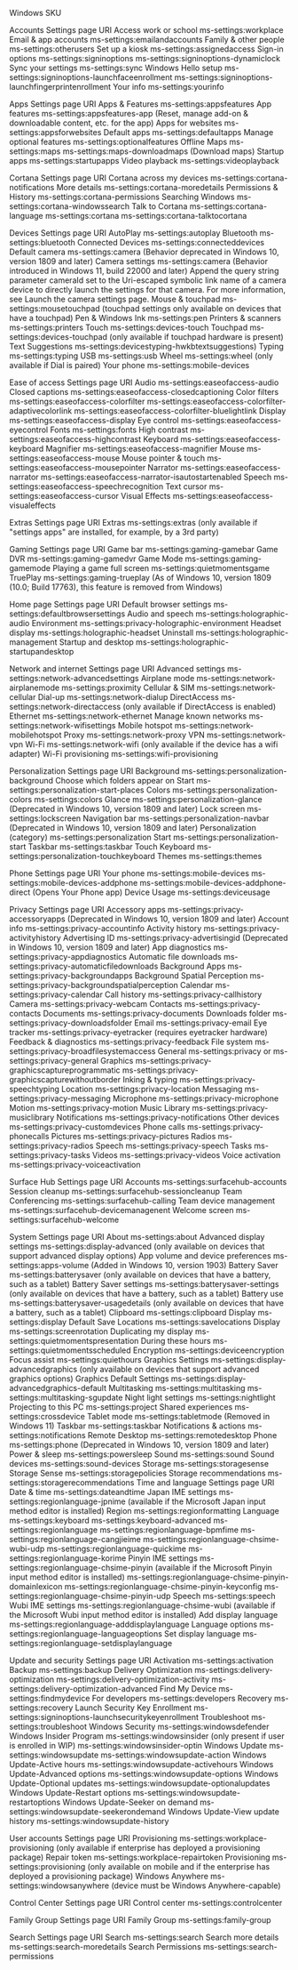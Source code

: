 Windows SKU

Accounts
Settings page	URI
Access work or school	ms-settings:workplace
Email & app accounts	ms-settings:emailandaccounts
Family & other people	ms-settings:otherusers
Set up a kiosk	ms-settings:assignedaccess
Sign-in options	ms-settings:signinoptions
ms-settings:signinoptions-dynamiclock
Sync your settings	ms-settings:sync
Windows Hello setup	ms-settings:signinoptions-launchfaceenrollment
ms-settings:signinoptions-launchfingerprintenrollment
Your info	ms-settings:yourinfo

Apps
Settings page	URI
Apps & Features	ms-settings:appsfeatures
App features	ms-settings:appsfeatures-app (Reset, manage add-on & downloadable content, etc. for the app)
Apps for websites	ms-settings:appsforwebsites
Default apps	ms-settings:defaultapps
Manage optional features	ms-settings:optionalfeatures
Offline Maps	ms-settings:maps
ms-settings:maps-downloadmaps (Download maps)
Startup apps	ms-settings:startupapps
Video playback	ms-settings:videoplayback

Cortana
Settings page	URI
Cortana across my devices	ms-settings:cortana-notifications
More details	ms-settings:cortana-moredetails
Permissions & History	ms-settings:cortana-permissions
Searching Windows	ms-settings:cortana-windowssearch
Talk to Cortana	ms-settings:cortana-language
ms-settings:cortana
ms-settings:cortana-talktocortana

Devices
Settings page	URI
AutoPlay	ms-settings:autoplay
Bluetooth	ms-settings:bluetooth
Connected Devices	ms-settings:connecteddevices
Default camera	ms-settings:camera (Behavior deprecated in Windows 10, version 1809 and later)
Camera settings	ms-settings:camera (Behavior introduced in Windows 11, build 22000 and later) Append the query string parameter cameraId set to the Uri-escaped symbolic link name of a camera device to directly launch the settings for that camera. For more information, see Launch the camera settings page.
Mouse & touchpad	ms-settings:mousetouchpad (touchpad settings only available on devices that have a touchpad)
Pen & Windows Ink	ms-settings:pen
Printers & scanners	ms-settings:printers
Touch	ms-settings:devices-touch
Touchpad	ms-settings:devices-touchpad (only available if touchpad hardware is present)
Text Suggestions	ms-settings:devicestyping-hwkbtextsuggestions)
Typing	ms-settings:typing
USB	ms-settings:usb
Wheel	ms-settings:wheel (only available if Dial is paired)
Your phone	ms-settings:mobile-devices

Ease of access
Settings page	URI
Audio	ms-settings:easeofaccess-audio
Closed captions	ms-settings:easeofaccess-closedcaptioning
Color filters	ms-settings:easeofaccess-colorfilter
ms-settings:easeofaccess-colorfilter-adaptivecolorlink
ms-settings:easeofaccess-colorfilter-bluelightlink
Display	ms-settings:easeofaccess-display
Eye control	ms-settings:easeofaccess-eyecontrol
Fonts	ms-settings:fonts
High contrast	ms-settings:easeofaccess-highcontrast
Keyboard	ms-settings:easeofaccess-keyboard
Magnifier	ms-settings:easeofaccess-magnifier
Mouse	ms-settings:easeofaccess-mouse
Mouse pointer & touch	ms-settings:easeofaccess-mousepointer
Narrator	ms-settings:easeofaccess-narrator
ms-settings:easeofaccess-narrator-isautostartenabled
Speech	ms-settings:easeofaccess-speechrecognition
Text cursor	ms-settings:easeofaccess-cursor
Visual Effects	ms-settings:easeofaccess-visualeffects

Extras
Settings page	URI
Extras	ms-settings:extras (only available if "settings apps" are installed, for example, by a 3rd party)

Gaming
Settings page	URI
Game bar	ms-settings:gaming-gamebar
Game DVR	ms-settings:gaming-gamedvr
Game Mode	ms-settings:gaming-gamemode
Playing a game full screen	ms-settings:quietmomentsgame
TruePlay	ms-settings:gaming-trueplay (As of Windows 10, version 1809 (10.0; Build 17763), this feature is removed from Windows)

Home page
Settings page	URI
Default browser settings	ms-settings:defaultbrowsersettings
Audio and speech	ms-settings:holographic-audio
Environment	ms-settings:privacy-holographic-environment
Headset display	ms-settings:holographic-headset
Uninstall	ms-settings:holographic-management
Startup and desktop	ms-settings:holographic-startupandesktop

Network and internet
Settings page	URI
Advanced settings	ms-settings:network-advancedsettings
Airplane mode	ms-settings:network-airplanemode
ms-settings:proximity
Cellular & SIM	ms-settings:network-cellular
Dial-up	ms-settings:network-dialup
DirectAccess	ms-settings:network-directaccess (only available if DirectAccess is enabled)
Ethernet	ms-settings:network-ethernet
Manage known networks	ms-settings:network-wifisettings
Mobile hotspot	ms-settings:network-mobilehotspot
Proxy	ms-settings:network-proxy
VPN	ms-settings:network-vpn
Wi-Fi	ms-settings:network-wifi (only available if the device has a wifi adapter)
Wi-Fi provisioning	ms-settings:wifi-provisioning

Personalization
Settings page	URI
Background	ms-settings:personalization-background
Choose which folders appear on Start	ms-settings:personalization-start-places
Colors	ms-settings:personalization-colors
ms-settings:colors
Glance	ms-settings:personalization-glance (Deprecated in Windows 10, version 1809 and later)
Lock screen	ms-settings:lockscreen
Navigation bar	ms-settings:personalization-navbar (Deprecated in Windows 10, version 1809 and later)
Personalization (category)	ms-settings:personalization
Start	ms-settings:personalization-start
Taskbar	ms-settings:taskbar
Touch Keyboard	ms-settings:personalization-touchkeyboard
Themes	ms-settings:themes

Phone
Settings page	URI
Your phone	ms-settings:mobile-devices
ms-settings:mobile-devices-addphone
ms-settings:mobile-devices-addphone-direct (Opens Your Phone app)
Device Usage	ms-settings:deviceusage

Privacy
Settings page	URI
Accessory apps	ms-settings:privacy-accessoryapps (Deprecated in Windows 10, version 1809 and later)
Account info	ms-settings:privacy-accountinfo
Activity history	ms-settings:privacy-activityhistory
Advertising ID	ms-settings:privacy-advertisingid (Deprecated in Windows 10, version 1809 and later)
App diagnostics	ms-settings:privacy-appdiagnostics
Automatic file downloads	ms-settings:privacy-automaticfiledownloads
Background Apps	ms-settings:privacy-backgroundapps
Background Spatial Perception	ms-settings:privacy-backgroundspatialperception
Calendar	ms-settings:privacy-calendar
Call history	ms-settings:privacy-callhistory
Camera	ms-settings:privacy-webcam
Contacts	ms-settings:privacy-contacts
Documents	ms-settings:privacy-documents
Downloads folder	ms-settings:privacy-downloadsfolder
Email	ms-settings:privacy-email
Eye tracker	ms-settings:privacy-eyetracker (requires eyetracker hardware)
Feedback & diagnostics	ms-settings:privacy-feedback
File system	ms-settings:privacy-broadfilesystemaccess
General	ms-settings:privacy or ms-settings:privacy-general
Graphics	ms-settings:privacy-graphicscaptureprogrammatic
ms-settings:privacy-graphicscapturewithoutborder
Inking & typing	ms-settings:privacy-speechtyping
Location	ms-settings:privacy-location
Messaging	ms-settings:privacy-messaging
Microphone	ms-settings:privacy-microphone
Motion	ms-settings:privacy-motion
Music Library	ms-settings:privacy-musiclibrary
Notifications	ms-settings:privacy-notifications
Other devices	ms-settings:privacy-customdevices
Phone calls	ms-settings:privacy-phonecalls
Pictures	ms-settings:privacy-pictures
Radios	ms-settings:privacy-radios
Speech	ms-settings:privacy-speech
Tasks	ms-settings:privacy-tasks
Videos	ms-settings:privacy-videos
Voice activation	ms-settings:privacy-voiceactivation

Surface Hub
Settings page	URI
Accounts	ms-settings:surfacehub-accounts
Session cleanup	ms-settings:surfacehub-sessioncleanup
Team Conferencing	ms-settings:surfacehub-calling
Team device management	ms-settings:surfacehub-devicemanagenent
Welcome screen	ms-settings:surfacehub-welcome

System
Settings page	URI
About	ms-settings:about
Advanced display settings	ms-settings:display-advanced (only available on devices that support advanced display options)
App volume and device preferences	ms-settings:apps-volume (Added in Windows 10, version 1903)
Battery Saver	ms-settings:batterysaver (only available on devices that have a battery, such as a tablet)
Battery Saver settings	ms-settings:batterysaver-settings (only available on devices that have a battery, such as a tablet)
Battery use	ms-settings:batterysaver-usagedetails (only available on devices that have a battery, such as a tablet)
Clipboard	ms-settings:clipboard
Display	ms-settings:display
Default Save Locations	ms-settings:savelocations
Display	ms-settings:screenrotation
Duplicating my display	ms-settings:quietmomentspresentation
During these hours	ms-settings:quietmomentsscheduled
Encryption	ms-settings:deviceencryption
Focus assist	ms-settings:quiethours
Graphics Settings	ms-settings:display-advancedgraphics (only available on devices that support advanced graphics options)
Graphics Default Settings	ms-settings:display-advancedgraphics-default
Multitasking	ms-settings:multitasking
ms-settings:multitasking-sgupdate
Night light settings	ms-settings:nightlight
Projecting to this PC	ms-settings:project
Shared experiences	ms-settings:crossdevice
Tablet mode	ms-settings:tabletmode (Removed in Windows 11)
Taskbar	ms-settings:taskbar
Notifications & actions	ms-settings:notifications
Remote Desktop	ms-settings:remotedesktop
Phone	ms-settings:phone (Deprecated in Windows 10, version 1809 and later)
Power & sleep	ms-settings:powersleep
Sound	ms-settings:sound
Sound devices	ms-settings:sound-devices
Storage	ms-settings:storagesense
Storage Sense	ms-settings:storagepolicies
Storage recommendations	ms-settings:storagerecommendations
Time and language
Settings page	URI
Date & time	ms-settings:dateandtime
Japan IME settings	ms-settings:regionlanguage-jpnime (available if the Microsoft Japan input method editor is installed)
Region	ms-settings:regionformatting
Language	ms-settings:keyboard
ms-settings:keyboard-advanced
ms-settings:regionlanguage
ms-settings:regionlanguage-bpmfime
ms-settings:regionlanguage-cangjieime
ms-settings:regionlanguage-chsime-wubi-udp
ms-settings:regionlanguage-quickime
ms-settings:regionlanguage-korime
Pinyin IME settings	ms-settings:regionlanguage-chsime-pinyin (available if the Microsoft Pinyin input method editor is installed)
ms-settings:regionlanguage-chsime-pinyin-domainlexicon
ms-settings:regionlanguage-chsime-pinyin-keyconfig
ms-settings:regionlanguage-chsime-pinyin-udp
Speech	ms-settings:speech
Wubi IME settings	ms-settings:regionlanguage-chsime-wubi (available if the Microsoft Wubi input method editor is installed)
Add display language	ms-settings:regionlanguage-adddisplaylanguage
Language options	ms-settings:regionlanguage-languageoptions
Set display language	ms-settings:regionlanguage-setdisplaylanguage

Update and security
Settings page	URI
Activation	ms-settings:activation
Backup	ms-settings:backup
Delivery Optimization	ms-settings:delivery-optimization
ms-settings:delivery-optimization-activity
ms-settings:delivery-optimization-advanced
Find My Device	ms-settings:findmydevice
For developers	ms-settings:developers
Recovery	ms-settings:recovery
Launch Security Key Enrollment	ms-settings:signinoptions-launchsecuritykeyenrollment
Troubleshoot	ms-settings:troubleshoot
Windows Security	ms-settings:windowsdefender
Windows Insider Program	ms-settings:windowsinsider (only present if user is enrolled in WIP)
ms-settings:windowsinsider-optin
Windows Update	ms-settings:windowsupdate
ms-settings:windowsupdate-action
Windows Update-Active hours	ms-settings:windowsupdate-activehours
Windows Update-Advanced options	ms-settings:windowsupdate-options
Windows Update-Optional updates	ms-settings:windowsupdate-optionalupdates
Windows Update-Restart options	ms-settings:windowsupdate-restartoptions
Windows Update-Seeker on demand	ms-settings:windowsupdate-seekerondemand
Windows Update-View update history	ms-settings:windowsupdate-history

User accounts
Settings page	URI
Provisioning	ms-settings:workplace-provisioning (only available if enterprise has deployed a provisioning package)
Repair token	ms-settings:workplace-repairtoken
Provisioning	ms-settings:provisioning (only available on mobile and if the enterprise has deployed a provisioning package)
Windows Anywhere	ms-settings:windowsanywhere (device must be Windows Anywhere-capable)

Control Center
Settings page	URI
Control center	ms-settings:controlcenter

Family Group
Settings page	URI
Family Group	ms-settings:family-group

Search
Settings page	URI
Search	ms-settings:search
Search more details	ms-settings:search-moredetails
Search Permissions	ms-settings:search-permissions
